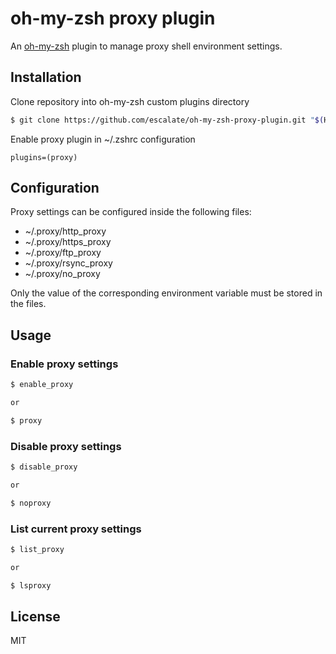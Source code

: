 # oh-my-zsh proxy plugin

An [oh-my-zsh](https://ohmyz.sh) plugin to manage proxy shell environment settings.

## Installation

Clone repository into oh-my-zsh custom plugins directory
```bash
$ git clone https://github.com/escalate/oh-my-zsh-proxy-plugin.git "$(HOME)/.oh-my-zsh/custom/plugins/proxy"
```

Enable proxy plugin in ~/.zshrc configuration
```
plugins=(proxy)
```

## Configuration

Proxy settings can be configured inside the following files:

  * ~/.proxy/http_proxy
  * ~/.proxy/https_proxy
  * ~/.proxy/ftp_proxy
  * ~/.proxy/rsync_proxy
  * ~/.proxy/no_proxy

Only the value of the corresponding environment variable must be stored in the files.

## Usage

### Enable proxy settings

```bash
$ enable_proxy

or

$ proxy
```

### Disable proxy settings

```bash
$ disable_proxy

or

$ noproxy
```

### List current proxy settings

```bash
$ list_proxy

or

$ lsproxy
```

## License

MIT
